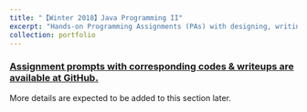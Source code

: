 ```yaml
---
title: "【Winter 2018】Java Programming II"
excerpt: "Hands-on Programming Assignments (PAs) with designing, writing, hand-tracing, compiling or interpreting, executing, testing, and debugging Java programs. <br/><img src='/images/16_cse8b_croppednresized.png'>"
collection: portfolio
---
```


### [Assignment prompts with corresponding codes & writeups are available at GitHub.](https://github.com/chkao831/WI18_Programming-in-Java-II_UCSDCSE8B)

More details are expected to be added to this section later.
